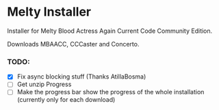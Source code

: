 # Melty Installer

Installer for Melty Blood Actress Again Current Code Community Edition.

Downloads MBAACC, CCCaster and Concerto.

### TODO:
- [x] Fix async blocking stuff (Thanks AtillaBosma)
- [ ] Get unzip Progress
- [ ] Make the progress bar show the progress of the whole installation (currently only for each download)
